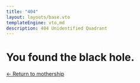 ```yaml
---
title: "404"
layout: layouts/base.vto
templateEngine: vto,md
description: 404 Unidentified Quadrant 
---
```


# You found the black hole.

[← Return to mothership](/)